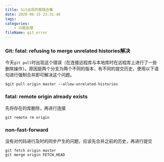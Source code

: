 ```yaml
---
title: Git出现的报错合集
date: 2020-06-15 23:31:46
tags:
categories:
	- 问题处理
fileName: git_error
---
```




### Git: fatal: refusing to merge unrelated histories解决

今天`git pull`时出现这个错误（在连接远程库与本地库时在远程库上进行了一些删除操作）。原因是两个分支为两个不同的版本，有不同的提交历史，使用以下语句进行强制合并即可解决这个问题。

```
$git pull origin master --allow-unrelated-histories
```



### fatal: remote origin already exists

先将存在的库删除，再进行连接

```
git remote rm origin
```



### non-fast-forward

没有对代码进行及时的同步产生的问题，应该先合并之前的历史，再进行提交

```
git fetch origin master
git merge origin FETCH_HEAD 
```

